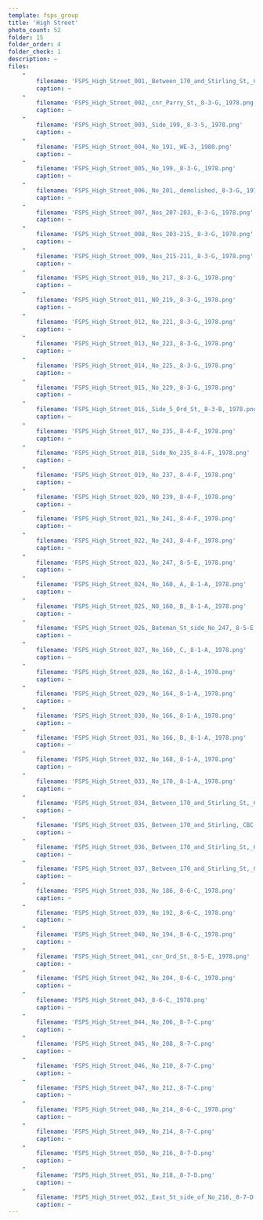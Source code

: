 ```yaml
---
template: fsps_group
title: 'High Street'
photo_count: 52
folder: 15
folder_order: 4
folder_check: 1
description: ~
files:
    -
        filename: 'FSPS_High_Street_001,_Between_170_and_Stirling_St,_CBC,_B,_1978.png'
        caption: ~
    -
        filename: 'FSPS_High_Street_002,_cnr_Parry_St,_8-3-G,_1978.png'
        caption: ~
    -
        filename: 'FSPS_High_Street_003,_Side_199,_8-3-5,_1978.png'
        caption: ~
    -
        filename: 'FSPS_High_Street_004,_No_191,_WE-3,_1980.png'
        caption: ~
    -
        filename: 'FSPS_High_Street_005,_No_199,_8-3-G,_1978.png'
        caption: ~
    -
        filename: 'FSPS_High_Street_006,_No_201,_demolished,_8-3-G,_1978.png'
        caption: ~
    -
        filename: 'FSPS_High_Street_007,_Nos_207-203,_8-3-G,_1978.png'
        caption: ~
    -
        filename: 'FSPS_High_Street_008,_Nos_203-215,_8-3-G,_1978.png'
        caption: ~
    -
        filename: 'FSPS_High_Street_009,_Nos_215-211,_8-3-G,_1978.png'
        caption: ~
    -
        filename: 'FSPS_High_Street_010,_No_217,_8-3-G,_1978.png'
        caption: ~
    -
        filename: 'FSPS_High_Street_011,_NO_219,_8-3-G,_1978.png'
        caption: ~
    -
        filename: 'FSPS_High_Street_012,_No_221,_8-3-G,_1978.png'
        caption: ~
    -
        filename: 'FSPS_High_Street_013,_No_223,_8-3-G,_1978.png'
        caption: ~
    -
        filename: 'FSPS_High_Street_014,_No_225,_8-3-G,_1978.png'
        caption: ~
    -
        filename: 'FSPS_High_Street_015,_No_229,_8-3-G,_1978.png'
        caption: ~
    -
        filename: 'FSPS_High_Street_016,_Side_5_Ord_St,_8-3-B,_1978.png'
        caption: ~
    -
        filename: 'FSPS_High_Street_017,_No_235,_8-4-F,_1978.png'
        caption: ~
    -
        filename: 'FSPS_High_Street_018,_Side_No_235_8-4-F,_1978.png'
        caption: ~
    -
        filename: 'FSPS_High_Street_019,_No_237,_8-4-F,_1978.png'
        caption: ~
    -
        filename: 'FSPS_High_Street_020,_NO_239,_8-4-F,_1978.png'
        caption: ~
    -
        filename: 'FSPS_High_Street_021,_No_241,_8-4-F,_1978.png'
        caption: ~
    -
        filename: 'FSPS_High_Street_022,_No_243,_8-4-F,_1978.png'
        caption: ~
    -
        filename: 'FSPS_High_Street_023,_No_247,_8-5-E,_1978.png'
        caption: ~
    -
        filename: 'FSPS_High_Street_024,_No_160,_A,_8-1-A,_1978.png'
        caption: ~
    -
        filename: 'FSPS_High_Street_025,_NO_160,_B,_8-1-A,_1978.png'
        caption: ~
    -
        filename: 'FSPS_High_Street_026,_Bateman_St_side_No_247,_8-5-E,_1978.png'
        caption: ~
    -
        filename: 'FSPS_High_Street_027,_No_160,_C,_8-1-A,_1978.png'
        caption: ~
    -
        filename: 'FSPS_High_Street_028,_No_162,_8-1-A,_1978.png'
        caption: ~
    -
        filename: 'FSPS_High_Street_029,_No_164,_8-1-A,_1978.png'
        caption: ~
    -
        filename: 'FSPS_High_Street_030,_No_166,_8-1-A,_1978.png'
        caption: ~
    -
        filename: 'FSPS_High_Street_031,_No_166,_B,_8-1-A,_1978.png'
        caption: ~
    -
        filename: 'FSPS_High_Street_032,_No_168,_8-1-A,_1978.png'
        caption: ~
    -
        filename: 'FSPS_High_Street_033,_No_170,_8-1-A,_1978.png'
        caption: ~
    -
        filename: 'FSPS_High_Street_034,_Between_170_and_Stirling_St,_CBC,_C,_8-1-A,_1978.png'
        caption: ~
    -
        filename: 'FSPS_High_Street_035,_Between_170_and_Stirling,_CBC,_D,_1978.png'
        caption: ~
    -
        filename: 'FSPS_High_Street_036,_Between_170_and_Stirling_St,_CBC,_F,_8-1-A,_1978.png'
        caption: ~
    -
        filename: 'FSPS_High_Street_037,_Between_170_and_Stirling_St,_CBC,_A,_8-1-A,_1978.png'
        caption: ~
    -
        filename: 'FSPS_High_Street_038,_No_186,_8-6-C,_1978.png'
        caption: ~
    -
        filename: 'FSPS_High_Street_039,_No_192,_8-6-C,_1978.png'
        caption: ~
    -
        filename: 'FSPS_High_Street_040,_No_194,_8-6-C,_1978.png'
        caption: ~
    -
        filename: 'FSPS_High_Street_041,_cnr_Ord_St,_8-5-E,_1978.png'
        caption: ~
    -
        filename: 'FSPS_High_Street_042,_No_204,_8-6-C,_1978.png'
        caption: ~
    -
        filename: 'FSPS_High_Street_043,_8-6-C,_1978.png'
        caption: ~
    -
        filename: 'FSPS_High_Street_044,_No_206,_8-7-C.png'
        caption: ~
    -
        filename: 'FSPS_High_Street_045,_No_208,_8-7-C.png'
        caption: ~
    -
        filename: 'FSPS_High_Street_046,_No_210,_8-7-C.png'
        caption: ~
    -
        filename: 'FSPS_High_Street_047,_No_212,_8-7-C.png'
        caption: ~
    -
        filename: 'FSPS_High_Street_048,_No_214,_8-6-C,_1978.png'
        caption: ~
    -
        filename: 'FSPS_High_Street_049,_No_214,_8-7-C.png'
        caption: ~
    -
        filename: 'FSPS_High_Street_050,_No_216,_8-7-D.png'
        caption: ~
    -
        filename: 'FSPS_High_Street_051,_No_218,_8-7-D.png'
        caption: ~
    -
        filename: 'FSPS_High_Street_052,_East_St_side_of_No_218,_8-7-D.png'
        caption: ~
---
```

